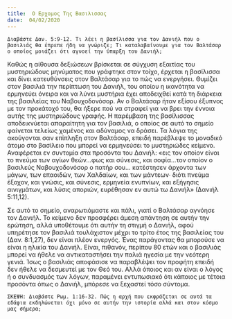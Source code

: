 ```yaml
---
title:  Ο Ερχομος Της Βασιλισσας
date:  04/02/2020
---
```


`Διαβάστε Δαν. 5:9-12. Τι λέει η βασίλισσα για τον Δανιήλ που ο βασιλιάς θα έπρεπε ήδη να γνώριζε; Τι καταλαβαίνουμε για τον Βαλτάσαρ ο οποίος μοιάζει ότι αγνοεί την ύπαρξη του Δανιήλ;`

Καθώς η αίθουσα δεξιώσεων βρίσκεται σε σύγχυση εξαιτίας του μυστηριώδους μηνύματος που γράφτηκε στον τοίχο, έρχεται η βασίλισσα και δίνει κατευθύνσεις στον Βαλτάσαρ για το πώς να ενεργήσει. Θυμίζει στον βασιλιά την περίπτωση του Δανιήλ, του οποίου η ικανότητα να ερμηνεύει όνειρα και να λύνει μυστήρια έχει αποδειχθεί κατά τη διάρκεια της βασιλείας του Ναβουχοδονόσορ. Αν ο Βαλτάσαρ ήταν εξίσου έξυπνος με τον προκάτοχό του, θα ήξερε πού να στραφεί για να βρει την έννοια αυτής της μυστηριώδους γραφής. Η παρέμβαση της βασίλισσας αποδεικνύεται απαραίτητη για τον βασιλιά, ο οποίος σε αυτό το σημείο φαίνεται τελείως χαμένος και αδύναμος να δράσει. Τα λόγια της ακούγονται σαν επίπληξη στον Βαλτάσαρ, επειδή παρέβλεψε το μοναδικό άτομο στο βασίλειο που μπορεί να ερμηνεύσει το μυστηριώδες κείμενο. Αναφέρεται εν συντομία στα προσόντα του Δανιήλ: «εις τον οποίον είναι το πνεύμα των αγίων θεών...φως και σύνεσις, και σοφία...τον οποίον ο βασιλεύς Ναβουχοδονόσορ ο πατήρ σου… κατέστησεν άρχοντα των μάγων, των επαοιδών, των Χαλδαίων, και των μάντεων∙ διότι πνεύμα έξοχον, και γνώσις, και σύνεσις, ερμηνεία ενυπνίων, και εξήγησις αινιγμάτων, και λύσις αποριών, ευρέθησαν εν αυτώ τω Δανιήλ» (Δανιήλ 5:11,12).

Σε αυτό το σημείο, αναρωτιόμαστε και πάλι, γιατί ο Βαλτάσαρ αγνόησε τον Δανιήλ. Το κείμενο δεν προσφέρει άμεση απάντηση σε αυτήν την ερώτηση, αλλά υποθέτουμε ότι αυτήν τη στιγμή ο Δανιήλ, αφού υπηρέτησε τον βασιλιά τουλάχιστον μέχρι το τρίτο έτος της βασιλείας του (Δαν. 8:1,27), δεν είναι πλέον ενεργός. Ένας παράγοντας θα μπορούσε να είναι η ηλικία του Δανιήλ. Είναι, πιθανόν, περίπου 80 ετών και ο βασιλιάς μπορεί να ήθελε να αντικαταστήσει την παλιά ηγεσία με την νεότερη γενιά. Ίσως ο βασιλιάς αποφάσισε να παραβλέψει τον προφήτη επειδή δεν ήθελε να δεσμευτεί με τον Θεό του. Αλλά όποιος και αν είναι ο λόγος ή ο συνδυασμός των λόγων, παραμένει εντυπωσιακό ότι κάποιος με τέτοια προσόντα όπως ο Δανιήλ, μπόρεσε να ξεχαστεί τόσο σύντομα.

`ΣΚΕΨΗ: Διαβάστε Ρωμ. 1:16-32. Πώς η αρχή που εκφράζεται σε αυτά τα εδάφια εκδηλώνεται όχι μόνο σε αυτήν την ιστορία αλλά και στον κόσμο μας σήμερα;`